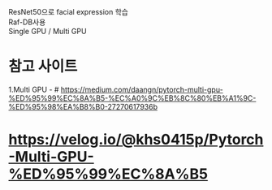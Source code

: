 ResNet50으로 facial expression 학습  
Raf-DB사용  
Single GPU / Multi GPU  

# 참고 사이트
1.Multi GPU - # https://medium.com/daangn/pytorch-multi-gpu-%ED%95%99%EC%8A%B5-%EC%A0%9C%EB%8C%80%EB%A1%9C-%ED%95%98%EA%B8%B0-27270617936b  
# https://velog.io/@khs0415p/Pytorch-Multi-GPU-%ED%95%99%EC%8A%B5
